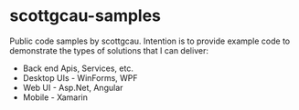 # scottgcau-samples
Public code samples by scottgcau. Intention is to provide example code to demonstrate the types of solutions that I can deliver:

* Back end Apis, Services, etc.
* Desktop UIs - WinForms, WPF
* Web UI - Asp.Net, Angular
* Mobile - Xamarin
